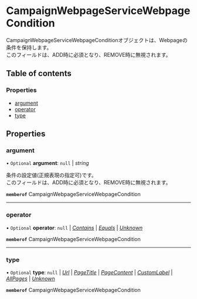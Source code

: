 # CampaignWebpageServiceWebpageCondition


<div lang=\"ja\">CampaignWebpageServiceWebpageConditionオブジェクトは、Webpageの条件を保持します。<br> このフィールドは、ADD時に必須となり、REMOVE時に無視されます。</div> 

## Table of contents

### Properties

- [argument](campaignwebpageservicewebpagecondition.md#argument)
- [operator](campaignwebpageservicewebpagecondition.md#operator)
- [type](campaignwebpageservicewebpagecondition.md#type)

## Properties

### argument

• `Optional` **argument**: ``null`` \| *string*

<div lang=\"ja\">条件の設定値(正規表現の指定可)です。<br> このフィールドは、ADD時に必須となり、REMOVE時に無視されます。</div> 

**`memberof`** CampaignWebpageServiceWebpageCondition

___

### operator

• `Optional` **operator**: ``null`` \| [*Contains*](./enums/campaignwebpageservicewebpageoperator.md#contains) \| [*Equals*](./enums/campaignwebpageservicewebpageoperator.md#equals) \| [*Unknown*](./enums/campaignwebpageservicewebpageoperator.md#unknown)

**`memberof`** CampaignWebpageServiceWebpageCondition

___

### type

• `Optional` **type**: ``null`` \| [*Url*](./enums/campaignwebpageservicewebpageconditiontype.md#url) \| [*PageTitle*](./enums/campaignwebpageservicewebpageconditiontype.md#pagetitle) \| [*PageContent*](./enums/campaignwebpageservicewebpageconditiontype.md#pagecontent) \| [*CustomLabel*](./enums/campaignwebpageservicewebpageconditiontype.md#customlabel) \| [*AllPages*](./enums/campaignwebpageservicewebpageconditiontype.md#allpages) \| [*Unknown*](./enums/campaignwebpageservicewebpageconditiontype.md#unknown)

**`memberof`** CampaignWebpageServiceWebpageCondition
